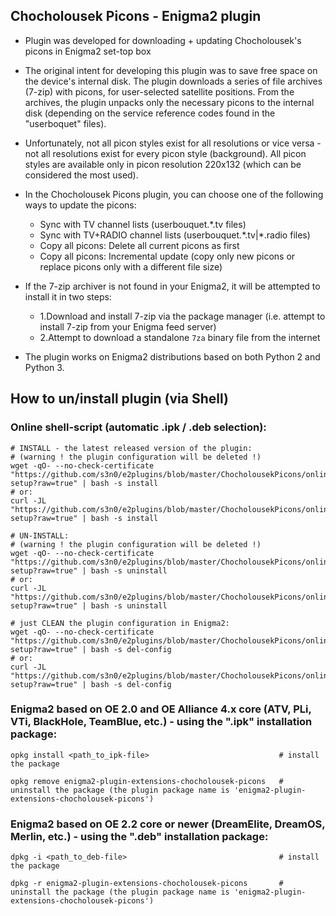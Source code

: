 ## **Chocholousek Picons - Enigma2 plugin**

* Plugin was developed for downloading + updating Chocholousek's picons in Enigma2 set-top box

* The original intent for developing this plugin was to save free space on the device's internal disk. The plugin downloads a series of file archives (7-zip) with picons, for user-selected satellite positions. From the archives, the plugin unpacks only the necessary picons to the internal disk (depending on the service reference codes found in the "userboquet" files).

* Unfortunately, not all picon styles exist for all resolutions or vice versa - not all resolutions exist for every picon style (background). All picon styles are available only in picon resolution 220x132 (which can be considered the most used).
   
* In the Chocholousek Picons plugin, you can choose one of the following ways to update the picons:
  * Sync with TV channel lists (userbouquet.\*.tv files)
  * Sync with TV+RADIO channel lists (userbouquet.\*.tv|\*.radio files)
  * Copy all picons: Delete all current picons as first
  * Copy all picons: Incremental update (copy only new picons or replace picons only with a different file size)
   
* If the 7-zip archiver is not found in your Enigma2, it will be attempted to install it in two steps:
  * 1.Download and install 7-zip via the package manager (i.e. attempt to install 7-zip from your Enigma feed server)
  * 2.Attempt to download a standalone `7za` binary file from the internet

* The plugin works on Enigma2 distributions based on both Python 2 and Python 3.

## **How to un/install plugin (via Shell)**

### **Online shell-script (automatic .ipk / .deb selection):**
  ```shell
  # INSTALL - the latest released version of the plugin:
  # (warning ! the plugin configuration will be deleted !)
  wget -qO- --no-check-certificate "https://github.com/s3n0/e2plugins/blob/master/ChocholousekPicons/online-setup?raw=true" | bash -s install
  # or:
  curl -JL "https://github.com/s3n0/e2plugins/blob/master/ChocholousekPicons/online-setup?raw=true" | bash -s install
  
  # UN-INSTALL:
  # (warning ! the plugin configuration will be deleted !)
  wget -qO- --no-check-certificate "https://github.com/s3n0/e2plugins/blob/master/ChocholousekPicons/online-setup?raw=true" | bash -s uninstall
  # or:
  curl -JL "https://github.com/s3n0/e2plugins/blob/master/ChocholousekPicons/online-setup?raw=true" | bash -s uninstall
  
  # just CLEAN the plugin configuration in Enigma2:
  wget -qO- --no-check-certificate "https://github.com/s3n0/e2plugins/blob/master/ChocholousekPicons/online-setup?raw=true" | bash -s del-config
  # or:
  curl -JL "https://github.com/s3n0/e2plugins/blob/master/ChocholousekPicons/online-setup?raw=true" | bash -s del-config
  ```

### **Enigma2 based on OE 2.0 and OE Alliance 4.x core (ATV, PLi, VTi, BlackHole, TeamBlue, etc.) - using the ".ipk" installation package:**
  ```shell
  opkg install <path_to_ipk-file>                             # install the package
  
  opkg remove enigma2-plugin-extensions-chocholousek-picons   # uninstall the package (the plugin package name is 'enigma2-plugin-extensions-chocholousek-picons')
  ```
  
### **Enigma2 based on OE 2.2 core or newer (DreamElite, DreamOS, Merlin, etc.) - using the ".deb" installation package:**
  ```shell
  dpkg -i <path_to_deb-file>                                  # install the package
  
  dpkg -r enigma2-plugin-extensions-chocholousek-picons       # uninstall the package (the plugin package name is 'enigma2-plugin-extensions-chocholousek-picons')
  ```
